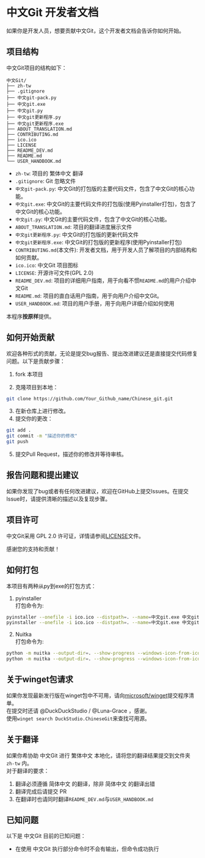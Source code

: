 # 中文Git 开发者文档

如果你是开发人员，想要贡献中文Git，这个开发者文档会告诉你如何开始。

## 项目结构

中文Git项目的结构如下：

```
中文Git/
├── zh-tw
├── .gitignore
├── 中文git-pack.py
├── 中文git.exe
├── 中文git.py
├── 中文git更新程序.py
├── 中文git更新程序.exe
├── ABOUT_TRANSLATION.md
├── CONTRIBUTING.md
├── ico.ico
├── LICENSE
├── README_DEV.md
├── README.md
└── USER_HANDBOOK.md
```

* `zh-tw`: 项目的 繁体中文 翻译
* `.gitignore`: Git 忽略文件
* `中文git-pack.py`: 中文Git的打包版的主要代码文件，包含了中文Git的核心功能。
* `中文git.exe`: 中文Git的主要代码文件的打包版(使用Pyinstaller打包)，包含了中文Git的核心功能。
* `中文git.py`: 中文Git的主要代码文件，包含了中文Git的核心功能。
* `ABOUT_TRANSLATION.md`: 项目的翻译进度展示文件
* `中文git更新程序.py`: 中文Git的打包版的更新代码文件
* `中文git更新程序.exe`: 中文Git的打包版的更新程序(使用Pyinstaller打包)
* `CONTRIBUTING.md`(本文件): 开发者文档，用于开发人员了解项目的内部结构和如何贡献。
* `ico.ico`: 中文Git 项目图标
* `LICENSE`: 开源许可文件(GPL 2.0)
* `README_DEV.md`: 项目的详细用户指南，用于向看不惯`README.md`的用户介绍中文Git
* `README.md`: 项目的直白话用户指南，用于向用户介绍中文Git。
* `USER_HANDBOOK.md`: 项目的用户手册，用于向用户详细介绍如何使用

本程序**按原样**提供。  

## 如何开始贡献

欢迎各种形式的贡献，无论是提交bug报告、提出改进建议还是直接提交代码修复问题。以下是贡献步骤：

1. fork 本项目

2. 克隆项目到本地：

```bash
git clone https://github.com/Your_Github_name/Chinese_git.git
```

3. 在新仓库上进行修改。
4. 提交你的更改：

```bash
git add .
git commit -m "描述你的修改"
git push
```

5. 提交Pull Request，描述你的修改并等待审核。

## 报告问题和提出建议

如果你发现了bug或者有任何改进建议，欢迎在GitHub上提交Issues。在提交Issue时，请提供清晰的描述以及复现步骤。

## 项目许可

中文Git采用 GPL 2.0 许可证，详情请参阅[LICENSE](https://github.com/DuckDuckStudio/Chinese_git/blob/main/LICENSE)文件。

感谢您的支持和贡献！

## 如何打包

本项目有两种从py到exe的打包方式：  
1. pyinstaller  
打包命令为:  
```bash
pyinstaller --onefile -i ico.ico --distpath=. --name=中文git.exe 中文git-pack.py
pyinstaller --onefile -i ico.ico --distpath=. --name=中文git.exe 中文git更新程序.py
```
2. Nuitka  
打包命令为:  
```bash
python -m nuitka --output-dir=. --show-progress --windows-icon-from-ico=ico.ico --onefile --remove-output 中文git-pack.py
python -m nuitka --output-dir=. --show-progress --windows-icon-from-ico=ico.ico --onefile --remove-output 中文git更新程序.py
```

## 关于winget包请求
如果你发现最新发行版在winget包中不可用，请向[microsoft/winget](https://github.com/microsoft/winget-pkgs)提交程序清单。  
在提交时还请 @DuckDuckStudio / @Luna-Grace ，感谢。  
使用`winget search DuckStudio.ChineseGit`来查找可用源。  

## 关于翻译
如果你希协助 中文Git 进行 繁体中文 本地化，请将您的翻译结果提交到文件夹 `zh-tw` 内。  
对于翻译的要求：  
1. 翻译必须遵循 简体中文 的翻译，除非 简体中文 的翻译出错
2. 翻译完成后请提交 PR
3. 在翻译时也请同时翻译`README_DEV.md`与`USER_HANDBOOK.md`

## 已知问题

以下是 中文Git 目前的已知问题：  
* 在使用 中文Git 执行部分命令时不会有输出，但命令成功执行